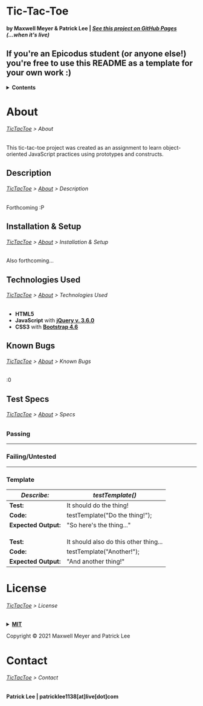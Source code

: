 # <a name="TicTacToe"></a>Tic-Tac-Toe
#### by Maxwell Meyer & Patrick Lee | _[See this project on GitHub Pages](https://patrick-verbs.github.io/tictactoe)_ _(...when it's live)_

## __If you're an Epicodus student__ (or anyone else!) you're free to use this README as a template for your own work :)
<details><summary><strong>Contents</strong></summary>
<ul>
  <li><a href="#About">About</a></li>
  <ul>
    <li><a href="#Description">Description</a></li>
    <li><a href="#Install">Installation & Setup</a></li>
    <li><a href="#Technologies">Technologies Used</a></li>
    <li><a href="#Bugs">Known Bugs</a></li>
    <li><a href="#Specs">Test Specs</a></li>
  </ul>
  <li><a href="#License">License</a></li>
  <li><a href="#Contact">Contact</a></li>
</ul>
</details>

# <a name="About"></a>About
###### _[TicTacToe](https://github.com/patrick-verbs/tictactoe) > About_
This tic-tac-toe project was created as an assignment to learn object-oriented JavaScript practices using prototypes and constructs.

## <a name="Description"></a>Description
###### _[TicTacToe](https://github.com/patrick-verbs/tictactoe) > [About](#About) > Description_
Forthcoming :P

## <a name="Install"></a>Installation & Setup
###### _[TicTacToe](https://github.com/patrick-verbs/tictactoe) > [About](#About) > Installation & Setup_
Also forthcoming...

## <a name="Technologies"></a>Technologies Used
###### _[TicTacToe](https://github.com/patrick-verbs/tictactoe) > [About](#About) > Technologies Used_
- __HTML5__
- __JavaScript__ with __[jQuery v. 3.6.0](https://jquery.com/)__
- __CSS3__ with __[Bootstrap 4.6](https://getbootstrap.com/docs/4.6/getting-started/introduction/)__

## <a name="Bugs"></a>Known Bugs
###### _[TicTacToe](https://github.com/patrick-verbs/tictactoe) > [About](#About) > Known Bugs_
:0

## <a name="Specs"></a>Test Specs
###### _[TicTacToe](https://github.com/patrick-verbs/tictactoe) > [About](#About) > Specs_
### Passing


---
### Failing/Untested


---
### Template
| _Describe:_            | _testTemplate()_ |
|------------------------|--------------|
| __Test:__              | It should do the thing! |
| __Code:__              | testTemplate("Do the thing!"); |
| __Expected Output:__   | "So here's the thing..." |
|                        ||
|                        ||
|                        ||
| __Test:__              | It should also do this other thing... |
| __Code:__              | testTemplate("Another!"); |
| __Expected Output:__   | "And another thing!" |

# <a name="License"></a>License
###### _[TicTacToe](https://github.com/patrick-verbs/tictactoe) > License_
<details>
<summary><a href="https://opensource.org/licenses/MIT"><strong>MIT</strong></a></summary>
<pre>
MIT License

Copyright (c) 2021 Maxwell Meyer and Patrick Lee

Permission is hereby granted, free of charge, to any person obtaining a copy
of this software and associated documentation files (the "Software"), to deal
in the Software without restriction, including without limitation the rights
to use, copy, modify, merge, publish, distribute, sublicense, and/or sell
copies of the Software, and to permit persons to whom the Software is
furnished to do so, subject to the following conditions:

The above copyright notice and this permission notice shall be included in all
copies or substantial portions of the Software.

THE SOFTWARE IS PROVIDED "AS IS", WITHOUT WARRANTY OF ANY KIND, EXPRESS OR
IMPLIED, INCLUDING BUT NOT LIMITED TO THE WARRANTIES OF MERCHANTABILITY,
FITNESS FOR A PARTICULAR PURPOSE AND NONINFRINGEMENT. IN NO EVENT SHALL THE
AUTHORS OR COPYRIGHT HOLDERS BE LIABLE FOR ANY CLAIM, DAMAGES OR OTHER
LIABILITY, WHETHER IN AN ACTION OF CONTRACT, TORT OR OTHERWISE, ARISING FROM,
OUT OF OR IN CONNECTION WITH THE SOFTWARE OR THE USE OR OTHER DEALINGS IN THE
SOFTWARE.
</pre>
</details>

Copyright © 2021 Maxwell Meyer and Patrick Lee

# <a name="Contact"></a>Contact
###### _[TicTacToe](https://github.com/patrick-verbs/tictactoe) > Contact_
#### Patrick Lee | patricklee1138[at]live[dot]com